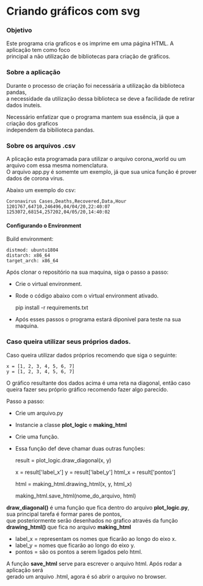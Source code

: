 # Criando gráficos com svg

### Objetivo

Este programa cria graficos e os imprime em uma página HTML. A aplicação tem como foco \
principal a não utilização de bibliotecas para criação de gráficos. 


### Sobre a aplicação

Durante o processo de criação foi necessária a utilização da biblioteca pandas, \
a necessidade da utilização dessa biblioteca se deve a facilidade de retirar \
dados inuteis.

Necessário enfatizar que o programa mantem sua essência, já que a criação dos graficos \
independem da bibilioteca pandas.
 

### Sobre os arquivos .csv

A plicação esta programada para utilizar o arquivo corona_world ou um arquivo com essa mesma nomenclatura. \
O arquivo app.py é somemte um exemplo, já que sua unica função é prover dados de corona virus.

Abaixo um exemplo do csv:
    
    Coronavirus Cases,Deaths,Recovered,Data,Hour
    1201767,64710,246496,04/04/20,22:40:07
    1253072,68154,257202,04/05/20,14:40:02


#### Configurando o Environment

Build environment:

    distmod: ubuntu1804
    distarch: x86_64
    target_arch: x86_64

Após clonar o repositório na sua maquina, siga o passo a passo:

* Crie o virtual environment.
* Rode o código abaixo com o virtual environment ativado.

    
    pip install -r requirements.txt

* Após esses passos o programa estará diponivel para teste na sua maquina. 

### Caso queira utilizar seus próprios dados. 

Caso queira utilizar dados próprios recomendo que siga o seguinte:
    
    x = [1, 2, 3, 4, 5, 6, 7]
    y = [1, 2, 3, 4, 5, 6, 7]
    
O gráfico resultante dos dados acima é uma reta na diagonal, então caso queira fazer seu próprio gráfico recomendo fazer algo parecido.

Passo a passo:

* Crie um arquivo.py
* Instancie a classe <b>plot_logic</b> e <b>making_html</b>
* Crie uma função.
* Essa função def deve chamar duas outras funções:


    result = plot_logic.draw_diagonal(x, y)
    
    x = result['label_x']
    y = result['label_y']
    html_x = result['pontos']
    
    html = making_html.drawing_html(x, y, html_x)
    
    making_html.save_html(nome_do_arquivo, html)
    
<b>draw_diagonal()</b> é uma função que fica dentro do arquivo <b>plot_logic.py</b>, sua principal tarefa é formar pares de pontos,\
que posteriormente serão desenhados no grafico através da função <b>drawing_html()</b> que fica no arquivo <b>making_html</b>
   
* label_x = representam os nomes que ficarão ao longo do eixo x.
* label_y = nomes que ficarão ao longo do eixo y.
* pontos = são os pontos a serem ligados pelo html.

A função <b>save_html</b> serve para escrever o arquivo html. Após rodar a aplicação será\
gerado um arquivo .html, agora é só abrir o arquivo no browser.

